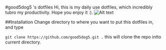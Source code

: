 #good5dog5 's dotfiles
Hi, this is my daily use dotfiles, which incredibly tubro my productivity.
Hope you enjoy it :).
![Alt text][df_1]

##Installation
Change directory to where you want to put this dotfiles in, and type

`git clone https://github.com/good5dog5.git .`
this will clone the repo intto current directory.























[df_1]:https://dl.dropboxusercontent.com/u/31201582/dotfile_1.png 

